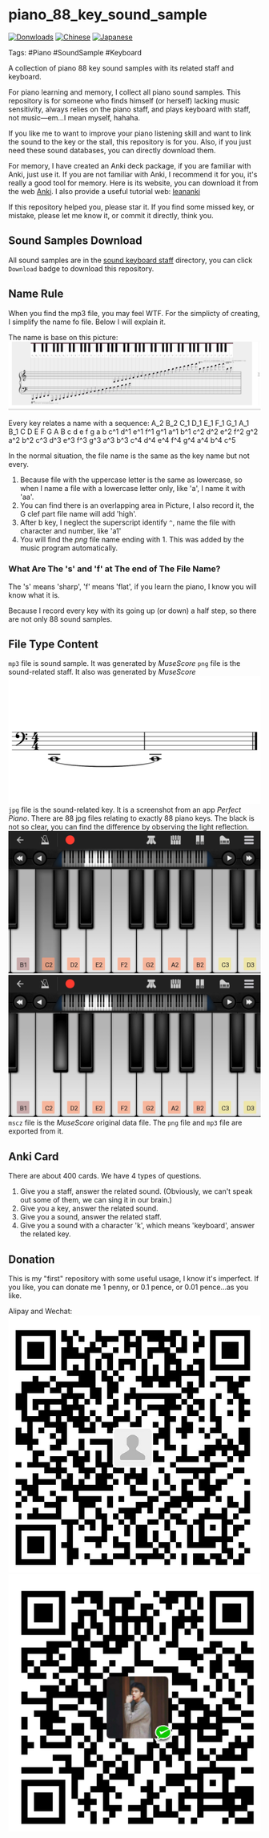 # piano_88_key_sound_sample

[![Donwloads](https://img.shields.io/badge/Download-zip-blue)](https://github.com/Leethring/piano_88_key_sound_sample/archive/master.zip) [![Chinese](https://img.shields.io/badge/Chinese-%E4%B8%AD%E6%96%87-red)](README-cn.md) [![Japanese](https://img.shields.io/badge/Japanese-%E6%97%A5%E6%9C%AC%E8%AA%9E-blueviolet)](README-jn.md)

Tags: #Piano #SoundSample #Keyboard 

A collection of piano 88 key sound samples with its related staff and keyboard.

For piano learning and memory, I collect all piano sound samples. This repository is for someone who finds himself (or herself) lacking music sensitivity, always relies on the piano staff, and plays keyboard with staff, not music&mdash;em...I mean myself, hahaha.

If you like me to want to improve your piano listening skill and want to link the sound to the key or the stall, this repository is for you. Also, if you just need these sound databases, you can directly download them. 

For memory, I have created an Anki deck package, if you are familiar with Anki, just use it. If you are not familiar with Anki, I recommend it for you, it's really a good tool for memory. Here is its website, you can download it from the web [Anki](https://apps.ankiweb.net/). I also provide a useful tutorial web: [leananki](https://leananki.com/) 

If this repository helped you, please star it. If you find some missed key, or mistake, please let me know it, or commit it directly, think you.

## Sound Samples Download

All sound samples are in the [sound keyboard staff](https://github.com/Leethring/piano_88_key_sound_sample/tree/master/sound_keyboard_staff) directory, you can click `Download` badge to download this repository.

## Name Rule

When you find the mp3 file, you may feel WTF. For the simplicty of creating, I simplify the name fo file. Below I will explain it.

The name is base on this picture:
![piano keyboard](Piano%20Keyboard.png)

Every key relates a name with a sequence:
A_2 B_2 C_1 D_1 E_1 F_1 G_1 A_1 B_1 C D E F G A B c d e f g a b c^1 d^1 e^1 f^1 g^1 a^1 b^1 c^2 d^2 e^2 f^2 g^2 a^2 b^2 c^3 d^3 e^3 f^3 g^3 a^3 b^3 c^4 d^4 e^4 f^4 g^4 a^4 b^4 c^5                         

In the normal situation, the file name is the same as the key name but not every. 
1. Because file with the uppercase letter is the same as lowercase, so when I name a file with a lowercase letter only, like 'a', I name it with 'aa'.
2. You can find there is an overlapping area in Picture, I also record it, the G clef part file name will add 'high'.
3. After b key, I neglect the superscript identify `^`, name the file with character and number, like 'a1'
4. You will find the *png* file name ending with 1. This was added by the music program automatically.

### What Are The 's' and 'f' at The end of The File Name?

The 's' means 'sharp', 'f' means 'flat', if you learn the piano, I know you will know what it is.

Because I record every key with its going up (or down) a half step, so there are not only 88 sound samples.

## File Type Content

`mp3` file is sound sample. It was generated by *MuseScore*
`png` file is the sound-related staff. It also was generated by *MuseScore*
![c](sound_keyboard_staff/C-1.png)
`jpg` file is the sound-related key. It is a screenshot from an app *Perfect Piano*. There are 88 jpg files relating to exactly 88 piano keys. The black is not so clear, you can find the difference by observing the light reflection.
![c](sound_keyboard_staff/C.jpg)
![cs](sound_keyboard_staff/Cs.jpg)
`mscz` file is the *MuseScore* original data file. The `png` file and `mp3` file are exported from it.

## Anki Card

There are about 400 cards. We have 4 types of questions. 
1. Give you a staff, answer the related sound. (Obviously, we can't speak out some of them, we can sing it in our brain.)
2. Give you a key, answer the related sound.
3. Give you a sound, answer the related staff.
4. Give you a sound with a character 'k', which means 'keyboard', answer the related key.

## Donation

This is my "first" repository with some useful usage, I know it's imperfect. If you like, you can donate me 1 penny, or 0.1 pence, or 0.01 pence...as you like.

Alipay and Wechat:
![Alipay](donation/1596023436196.jpg) ![Wechat](donation/mm_facetoface_collect_qrcode_1596023326550.png)